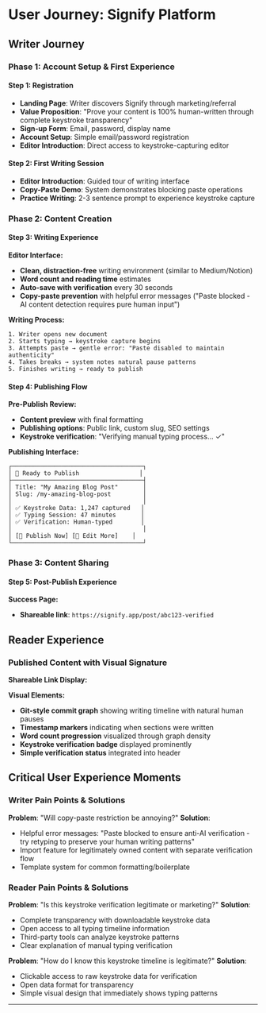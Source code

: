 # User Journey: Signify Platform

## Writer Journey

### Phase 1: Account Setup & First Experience

#### Step 1: Registration
- **Landing Page**: Writer discovers Signify through marketing/referral
- **Value Proposition**: "Prove your content is 100% human-written through complete keystroke transparency"
- **Sign-up Form**: Email, password, display name
- **Account Setup**: Simple email/password registration
- **Editor Introduction**: Direct access to keystroke-capturing editor

#### Step 2: First Writing Session
- **Editor Introduction**: Guided tour of writing interface
- **Copy-Paste Demo**: System demonstrates blocking paste operations
- **Practice Writing**: 2-3 sentence prompt to experience keystroke capture

### Phase 2: Content Creation

#### Step 3: Writing Experience
**Editor Interface:**
- **Clean, distraction-free** writing environment (similar to Medium/Notion)
- **Word count and reading time** estimates
- **Auto-save with verification** every 30 seconds
- **Copy-paste prevention** with helpful error messages ("Paste blocked - AI content detection requires pure human input")

**Writing Process:**
```
1. Writer opens new document
2. Starts typing → keystroke capture begins
3. Attempts paste → gentle error: "Paste disabled to maintain authenticity"
4. Takes breaks → system notes natural pause patterns
5. Finishes writing → ready to publish
```

#### Step 4: Publishing Flow
**Pre-Publish Review:**
- **Content preview** with final formatting
- **Publishing options**: Public link, custom slug, SEO settings
- **Keystroke verification**: "Verifying manual typing process... ✓"

**Publishing Interface:**
```
┌─────────────────────────────────────┐
│ 📝 Ready to Publish                 │
├─────────────────────────────────────┤
│ Title: "My Amazing Blog Post"       │
│ Slug: /my-amazing-blog-post         │
│                                     │
│ ✅ Keystroke Data: 1,247 captured   │
│ ✅ Typing Session: 47 minutes       │
│ ✅ Verification: Human-typed        │
│                                     │
│ [🚀 Publish Now] [📝 Edit More]    │
└─────────────────────────────────────┘
```

### Phase 3: Content Sharing

#### Step 5: Post-Publish Experience
**Success Page:**
- **Shareable link**: `https://signify.app/post/abc123-verified`

## Reader Experience

### Published Content with Visual Signature
**Shareable Link Display:**

**Visual Elements:**
- **Git-style commit graph** showing writing timeline with natural human pauses
- **Timestamp markers** indicating when sections were written
- **Word count progression** visualized through graph density
- **Keystroke verification badge** displayed prominently
- **Simple verification status** integrated into header


## Critical User Experience Moments

### Writer Pain Points & Solutions

**Problem**: "Will copy-paste restriction be annoying?"
**Solution**: 
- Helpful error messages: "Paste blocked to ensure anti-AI verification - try retyping to preserve your human writing patterns"
- Import feature for legitimately owned content with separate verification flow
- Template system for common formatting/boilerplate


### Reader Pain Points & Solutions

**Problem**: "Is this keystroke verification legitimate or marketing?"
**Solution**:
- Complete transparency with downloadable keystroke data
- Open access to all typing timeline information
- Third-party tools can analyze keystroke patterns
- Clear explanation of manual typing verification

**Problem**: "How do I know this keystroke timeline is legitimate?"
**Solution**:
- Clickable access to raw keystroke data for verification
- Open data format for transparency
- Simple visual design that immediately shows typing patterns

---
